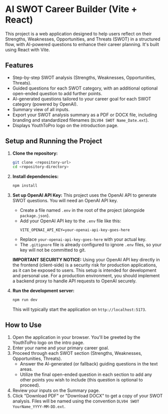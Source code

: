 # AI SWOT Career Builder (Vite + React)

This project is a web application designed to help users reflect on their Strengths, Weaknesses, Opportunities, and Threats (SWOT) in a structured flow, with AI-powered questions to enhance their career planning. It's built using React with Vite.

## Features

- Step-by-step SWOT analysis (Strengths, Weaknesses, Opportunities, Threats).
- Guided questions for each SWOT category, with an additional optional open-ended question to add further points.
- AI-generated questions tailored to your career goal for each SWOT category (powered by OpenAI).
- Summary view of all inputs.
- Export your SWOT analysis summary as a PDF or DOCX file, including branding and standardized filenames (`DLV04 SWOT Name_Date.ext`).
- Displays YouthToPro logo on the introduction page.

## Setup and Running the Project

1.  **Clone the repository:**
    ```bash
    git clone <repository-url>
    cd <repository-directory>
    ```

2.  **Install dependencies:**
    ```bash
    npm install
    ```

3.  **Set up OpenAI API Key:**
    This project uses the OpenAI API to generate SWOT questions. You will need an OpenAI API key.

    *   Create a file named `.env` in the root of the project (alongside `package.json`).
    *   Add your OpenAI API key to the `.env` file like this:
        ```env
        VITE_OPENAI_API_KEY=your-openai-api-key-goes-here
        ```
    *   Replace `your-openai-api-key-goes-here` with your actual key.
    *   The `.gitignore` file is already configured to ignore `.env` files, so your key will not be committed to git.

    **IMPORTANT SECURITY NOTICE:**
    Using your OpenAI API key directly in the frontend (client-side) is a security risk for production applications, as it can be exposed to users. This setup is intended for development and personal use. For a production environment, you should implement a backend proxy to handle API requests to OpenAI securely.

4.  **Run the development server:**
    ```bash
    npm run dev
    ```
    This will typically start the application on `http://localhost:5173`.

## How to Use

1.  Open the application in your browser. You'll be greeted by the YouthToPro logo on the intro page.
2.  Enter your name and your primary career goal.
3.  Proceed through each SWOT section (Strengths, Weaknesses, Opportunities, Threats).
    *   Answer the AI-generated (or fallback) guiding questions in the text areas.
    *   Utilize the final open-ended question in each section to add any other points you wish to include (this question is optional to proceed).
4.  Review your inputs on the Summary page.
5.  Click "Download PDF" or "Download DOCX" to get a copy of your SWOT analysis. Files will be named using the convention `DLV04 SWOT YourName_YYYY-MM-DD.ext`.